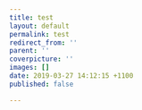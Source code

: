 ```yaml
---
title: test
layout: default
permalink: test
redirect_from: ''
parent: ''
coverpicture: ''
images: []
date: 2019-03-27 14:12:15 +1100
published: false

---
```

